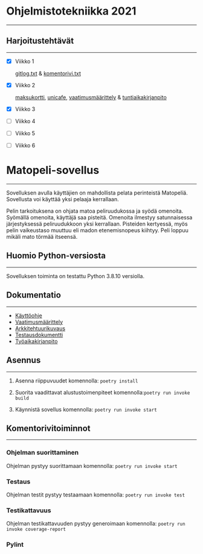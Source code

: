 # Ohjelmistotekniikka 2021

-----------------------
## Harjoitustehtävät

--------------------------

- [x] Viikko 1 

  [gitlog.txt](https://github.com/riikkayoki/ot-harjoitustyo/blob/master/laskarit/viikko1/gitlog.txt) & 
  [komentorivi.txt](https://github.com/riikkayoki/ot-harjoitustyo/blob/master/laskarit/viikko1/komentorivi.txt)


- [x] Viikko 2

  [maksukortti](https://github.com/riikkayoki/ot-harjoitustyo/tree/master/laskarit/viikko2/maksukortti),
  [unicafe](https://github.com/riikkayoki/ot-harjoitustyo/tree/master/laskarit/viikko2/unicafe),
  [vaatimusmäärittely](https://github.com/riikkayoki/ot-harjoitustyo/blob/master/harjoitustyo/dokumentaatio/vaativuusmaarittely.md) &
  [tuntiaikakirjanpito](https://github.com/riikkayoki/ot-harjoitustyo/blob/master/harjoitustyo/dokumentaatio/tyoaikakirjanpito.md)


- [x] Viikko 3

- [ ] Viikko 4

- [ ] Viikko 5 

- [ ] Viikko 6


# Matopeli-sovellus

-------------------------------

Sovelluksen avulla käyttäjien on mahdollista pelata perinteistä Matopeliä.
Sovellusta voi käyttää yksi pelaaja kerrallaan. 

Pelin tarkoituksena on ohjata matoa peliruudukossa ja syödä omenoita. Syömällä omenoita, käyttäjä saa pisteitä.
Omenoita ilmestyy satunnaisessa järjestyksessä peliruudukkoon yksi kerrallaan.
Pisteiden kertyessä, myös pelin vaikeustaso muuttuu eli madon etenemisnopeus kiihtyy.
Peli loppuu mikäli mato törmää itseensä. 

## Huomio Python-versiosta

-------------------------------

Sovelluksen toiminta on testattu Python 3.8.10 versiolla. 

## Dokumentatio

-------------------------------

* [Käyttöohje]()
* [Vaatimusmäärittely](https://github.com/riikkayoki/ot-harjoitustyo/blob/master/harjoitustyo/dokumentaatio/vaativuusmaarittely.md)
* [Arkkitehtuurikuvaus]()
* [Testausdokumentti]()
* [Työaikakirjanpito](https://github.com/riikkayoki/ot-harjoitustyo/blob/master/harjoitustyo/dokumentaatio/tyoaikakirjanpito.md)

## Asennus

-------------------------------

1. Asenna riippuvuudet komennolla: `poetry install`


3. Suorita vaadittavat alustustoimenpiteet komennolla:`poetry run invoke build`


3. Käynnistä sovellus komennolla: `poetry run invoke start`


## Komentorivitoiminnot

------------------------

### Ohjelman suorittaminen

Ohjelman pystyy suorittamaan komennolla: `poetry run invoke start`


### Testaus

Ohjelman testit pystyy testaamaan komennolla: `poetry run invoke test`


### Testikattavuus

Ohjelman testikattavuuden pystyy generoimaan komennolla: `poetry run invoke coverage-report`

### Pylint



